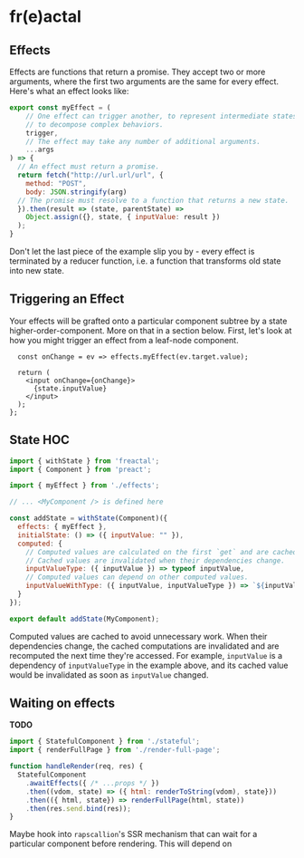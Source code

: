 # fr(e)actal

## Effects

Effects are functions that return a promise.  They accept two or more arguments, where the first two arguments are the same for every effect.  Here's what an effect looks like:

```javascript
export const myEffect = (
    // One effect can trigger another, to represent intermediate states or
    // to decompose complex behaviors.
    trigger,
    // The effect may take any number of additional arguments.
    ...args
) => {
  // An effect must return a promise.
  return fetch("http://url.url/url", {
    method: "POST",
    body: JSON.stringify(arg)
  // The promise must resolve to a function that returns a new state.
  }).then(result => (state, parentState) =>
    Object.assign({}, state, { inputValue: result })
  );
}
```

Don't let the last piece of the example slip you by - every effect is terminated by a reducer function, i.e. a function that transforms old state into new state.


## Triggering an Effect

Your effects will be grafted onto a particular component subtree by a state higher-order-component.  More on that in a section below.  First, let's look at how you might trigger an effect from a leaf-node component.

```const exampleComponent = (props, { state, effects }) => {
  const onChange = ev => effects.myEffect(ev.target.value);

  return (
    <input onChange={onChange}>
      {state.inputValue}
    </input>
  );
};
```


## State HOC

```javascript
import { withState } from 'freactal';
import { Component } from 'preact';

import { myEffect } from './effects';

// ... <MyComponent /> is defined here

const addState = withState(Component)({
  effects: { myEffect },
  initialState: () => ({ inputValue: "" }),
  computed: {
    // Computed values are calculated on the first `get` and are cached.
    // Cached values are invalidated when their dependencies change.
    inputValueType: ({ inputValue }) => typeof inputValue,
    // Computed values can depend on other computed values.
    inputValueWithType: ({ inputValue, inputValueType }) => `${inputValueType}: ${inputValue}`
  }
});

export default addState(MyComponent);
```

Computed values are cached to avoid unnecessary work.  When their dependencies change, the cached computations are invalidated and are recomputed the next time they're accessed.  For example, `inputValue` is a dependency of `inputValueType` in the example above, and its cached value would be invalidated as soon as `inputValue` changed.


## Waiting on effects

**TODO**

```javascript
import { StatefulComponent } from './stateful';
import { renderFullPage } from './render-full-page';

function handleRender(req, res) {
  StatefulComponent
    .awaitEffects({ /* ...props */ })
    .then((vdom, state) => ({ html: renderToString(vdom), state}))
    .then(({ html, state}) => renderFullPage(html, state))
    .then(res.send.bind(res));
}
```

Maybe hook into `rapscallion`'s SSR mechanism that can wait for a particular component before rendering.  This will depend on
